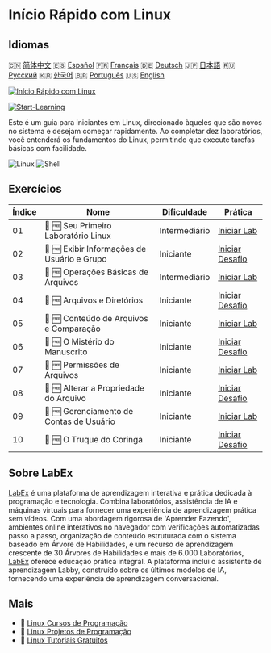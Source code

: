 # Início Rápido com Linux

## Idiomas

🇨🇳 [简体中文](README_zh.md) 🇪🇸 [Español](README_es.md) 🇫🇷 [Français](README_fr.md) 🇩🇪 [Deutsch](README_de.md) 🇯🇵 [日本語](README_ja.md) 🇷🇺 [Русский](README_ru.md) 🇰🇷 [한국어](README_ko.md) 🇧🇷 [Português](README_pt.md) 🇺🇸 [English](README.md) 

[![Início Rápido com Linux](https://cover-creator.labex.io/quick-start-with-linux.png?lang=pt)](https://labex.io/pt/courses/quick-start-with-linux)

[![Start-Learning](https://img.shields.io/badge/Start-Learning-whitesmoke?style=for-the-badge)](https://labex.io/pt/courses/quick-start-with-linux)

Este é um guia para iniciantes em Linux, direcionado àqueles que são novos no sistema e desejam começar rapidamente. Ao completar dez laboratórios, você entenderá os fundamentos do Linux, permitindo que execute tarefas básicas com facilidade.

![Linux](https://img.shields.io/badge/Linux-whitesmoke?style=for-the-badge&logo=linux)
![Shell](https://img.shields.io/badge/Shell-whitesmoke?style=for-the-badge&logo=shell)


## Exercícios

|   Índice | Nome                                        | Dificuldade   | Prática                                                                                                                                            |
|----------|---------------------------------------------|---------------|----------------------------------------------------------------------------------------------------------------------------------------------------|
|       01 | 🧩 🆓 Seu Primeiro Laboratório Linux        | Intermediário | <a target='_blank' href='https://labex.io/pt/labs/linux-your-first-linux-lab-270253?course=quick-start-with-linux'>Iniciar Lab</a>                 |
|       02 | 🎯 🆓 Exibir Informações de Usuário e Grupo | Iniciante     | <a target='_blank' href='https://labex.io/pt/labs/linux-display-user-and-group-information-8718?course=quick-start-with-linux'>Iniciar Desafio</a> |
|       03 | 🧩 🆓 Operações Básicas de Arquivos         | Intermediário | <a target='_blank' href='https://labex.io/pt/labs/linux-basic-files-operations-270248?course=quick-start-with-linux'>Iniciar Lab</a>               |
|       04 | 🎯 🆓 Arquivos e Diretórios                 | Iniciante     | <a target='_blank' href='https://labex.io/pt/labs/linux-files-and-directories-270246?course=quick-start-with-linux'>Iniciar Desafio</a>            |
|       05 | 🧩 🆓 Conteúdo de Arquivos e Comparação     | Iniciante     | <a target='_blank' href='https://labex.io/pt/labs/linux-file-contents-and-comparing-270251?course=quick-start-with-linux'>Iniciar Lab</a>          |
|       06 | 🎯 🆓 O Mistério do Manuscrito              | Iniciante     | <a target='_blank' href='https://labex.io/pt/labs/linux-the-manuscript-mystery-384742?course=quick-start-with-linux'>Iniciar Desafio</a>           |
|       07 | 🧩 🆓 Permissões de Arquivos                | Iniciante     | <a target='_blank' href='https://labex.io/pt/labs/linux-permissions-of-files-270252?course=quick-start-with-linux'>Iniciar Lab</a>                 |
|       08 | 🎯 🆓 Alterar a Propriedade do Arquivo      | Iniciante     | <a target='_blank' href='https://labex.io/pt/labs/shell-change-file-ownership-270254?course=quick-start-with-linux'>Iniciar Desafio</a>            |
|       09 | 🧩 🆓 Gerenciamento de Contas de Usuário    | Iniciante     | <a target='_blank' href='https://labex.io/pt/labs/linux-user-account-management-49?course=quick-start-with-linux'>Iniciar Lab</a>                  |
|       10 | 🎯 🆓 O Truque do Coringa                   | Iniciante     | <a target='_blank' href='https://labex.io/pt/labs/linux-the-joker-s-trick-270247?course=quick-start-with-linux'>Iniciar Desafio</a>                |

## Sobre LabEx

[LabEx](https://labex.io) é uma plataforma de aprendizagem interativa e prática dedicada à programação e tecnologia. Combina laboratórios, assistência de IA e máquinas virtuais para fornecer uma experiência de aprendizagem prática sem vídeos. Com uma abordagem rigorosa de 'Aprender Fazendo', ambientes online interativos no navegador com verificações automatizadas passo a passo, organização de conteúdo estruturada com o sistema baseado em Árvore de Habilidades, e um recurso de aprendizagem crescente de 30 Árvores de Habilidades e mais de 6.000 Laboratórios, [LabEx](https://labex.io) oferece educação prática integral. A plataforma inclui o assistente de aprendizagem Labby, construído sobre os últimos modelos de IA, fornecendo uma experiência de aprendizagem conversacional.

## Mais

- 🔗 [Linux Cursos de Programação](https://github.com/labex-labs/awesome-programming-courses)
- 🔗 [Linux Projetos de Programação](https://github.com/labex-labs/awesome-programming-projects)
- 🔗 [Linux Tutoriais Gratuitos](https://github.com/labex-labs/linux-free-tutorials)

